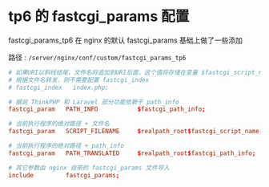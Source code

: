 # tp6 的 fastcgi_params 配置

fastcgi_params_tp6 在 nginx 的默认 fastcgi_params 基础上做了一些添加

路径 : `/server/nginx/conf/custom/fastcgi_params_tp6`

```conf
# 如果URI以斜线结尾，文件名将追加到URI后面，这个值将存储在变量 $fastcgi_script_name 中
# 根据文件名转发，则不需要配置 fastcgi_index
# fastcgi_index   index.php;

# 据说 ThinkPHP 和 Laravel 部分功能依赖于 path_info
fastcgi_param   PATH_INFO           $fastcgi_path_info;

# 当前执行程序的绝对路径 + 文件名
fastcgi_param   SCRIPT_FILENAME     $realpath_root$fastcgi_script_name;

# 当前执行程序的绝对路径 + path_info
fastcgi_param   PATH_TRANSLATED     $realpath_root$fastcgi_path_info;

# 其它参数由 nginx 自带的 fastcgi_params 文件导入
include         fastcgi_params;
```
